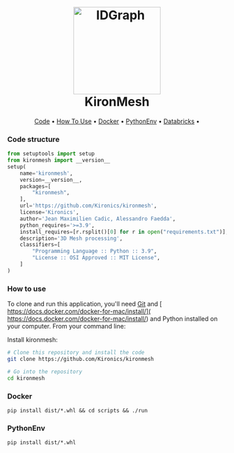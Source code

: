 
<h1 align="center">
  <br>
  <a href="https://drive.google.com/uc?id=1HAHHuAKoeIJ2NSkQQvLwIMS42Y19a3Bf"><img src="https://drive.google.com/uc?id=1HAHHuAKoeIJ2NSkQQvLwIMS42Y19a3Bf" alt="IDGraph" width="200"></a>
  <br>
  KironMesh
  <br>
</h1>

<p align="center">
  <a href="#code-structure">Code</a> •
  <a href="#how-to-use">How To Use</a> •
  <a href="#docker">Docker</a> •
  <a href="#PythonEnv">PythonEnv</a> •
  <a href="#Databricks">Databricks</a> •

[comment]: <> (  <a href="#notebook">Notebook </a> •)
</p>


### Code structure
```python
from setuptools import setup
from kironmesh import __version__
setup(
    name='kironmesh',
    version=__version__,
    packages=[
        "kironmesh",
    ],
    url='https://github.com/Kironics/kironmesh',
    license='Kironics',
    author='Jean Maximilien Cadic, Alessandro Faedda',
    python_requires='>=3.9',
    install_requires=[r.rsplit()[0] for r in open("requirements.txt")],
    description='3D Mesh processing',
    classifiers=[
        "Programming Language :: Python :: 3.9",
        "License :: OSI Approved :: MIT License",
    ]
)
```

### How to use
To clone and run this application, you'll need [Git](https://git-scm.com) and [ https://docs.docker.com/docker-for-mac/install/]( https://docs.docker.com/docker-for-mac/install/) and Python installed on your computer. 
From your command line:

Install kironmesh:
```bash
# Clone this repository and install the code
git clone https://github.com/Kironics/kironmesh

# Go into the repository
cd kironmesh
```


### Docker
```shell
pip install dist/*.whl && cd scripts && ./run
```

### PythonEnv
```
pip install dist/*.whl
```
